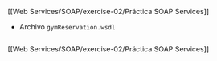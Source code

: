 [[Web Services/SOAP/exercise-02/Práctica SOAP Services]]

- Archivo `gymReservation.wsdl`

```xml

```

[[Web Services/SOAP/exercise-02/Práctica SOAP Services]]